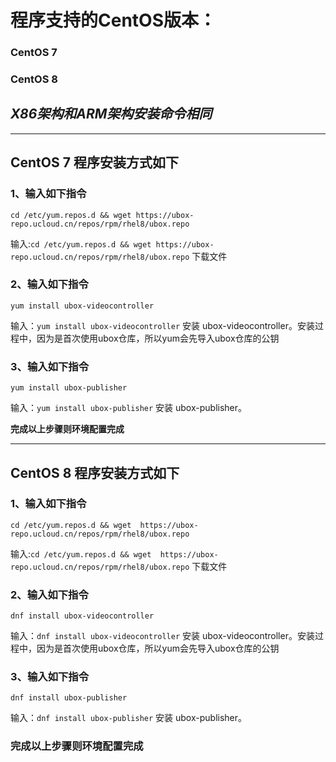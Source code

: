 # 程序支持的CentOS版本：
### CentOS 7 
### CentOS 8
## *X86架构和ARM架构安装命令相同*
----------
## **CentOS 7 程序安装方式如下**

### 1、输入如下指令
    cd /etc/yum.repos.d && wget https://ubox-repo.ucloud.cn/repos/rpm/rhel8/ubox.repo

输入:`cd /etc/yum.repos.d && wget https://ubox-repo.ucloud.cn/repos/rpm/rhel8/ubox.repo`  下载文件                        

### 2、输入如下指令
    yum install ubox-videocontroller

输入：`yum install ubox-videocontroller` 安装 ubox-videocontroller。安装过程中，因为是首次使用ubox仓库，所以yum会先导入ubox仓库的公钥

### 3、输入如下指令
    yum install ubox-publisher

输入：`yum install ubox-publisher` 安装 ubox-publisher。

**完成以上步骤则环境配置完成**

----------

## **CentOS 8 程序安装方式如下**

### 1、输入如下指令
    cd /etc/yum.repos.d && wget  https://ubox-repo.ucloud.cn/repos/rpm/rhel8/ubox.repo

输入:`cd /etc/yum.repos.d && wget  https://ubox-repo.ucloud.cn/repos/rpm/rhel8/ubox.repo`  下载文件                        

### 2、输入如下指令
    dnf install ubox-videocontroller

输入：`dnf install ubox-videocontroller` 安装 ubox-videocontroller。安装过程中，因为是首次使用ubox仓库，所以yum会先导入ubox仓库的公钥

### 3、输入如下指令
    dnf install ubox-publisher

输入：`dnf install ubox-publisher` 安装 ubox-publisher。

### **完成以上步骤则环境配置完成**